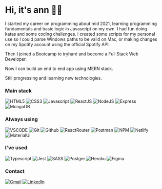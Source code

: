 # Hi, it's ann ✌🏼

I started my career on programming about mid 2021, learning programming fundamentals and basic logic in Javascript on my own. I had fun doing katas and some coding challenges. I created some scripts for my personal use so I could parse Windows paths to be valid on Mac, or making changes on my Spotify account using the official Spotify API.

Then I joined a Bootcamp to tryhard and become a Full Stack Web Developer.

Now I can build an end to end app using MERN stack.

Still progressing and learning new technologies.


### Main stack

![HTML5](https://img.shields.io/badge/-html5-black?style=for-the-badge&logo=html5)
![CSS3](https://img.shields.io/badge/-css3-black?style=for-the-badge&logo=css3)
![Javascript](https://img.shields.io/badge/-javascript-black?style=for-the-badge&logo=javascript)
![ReactJS](https://img.shields.io/badge/-react_js-black?style=for-the-badge&logo=react)
![NodeJS](https://img.shields.io/badge/-node_js-black?style=for-the-badge&logo=node.js)
![Express](https://img.shields.io/badge/-express-black?style=for-the-badge&logo=express)
![MongoDB](https://img.shields.io/badge/-mongoDB-black?style=for-the-badge&logo=mongodb)

### Always using
![VSCODE](https://img.shields.io/badge/-visual_studio_code-black?style=for-the-badge&logo=visualstudiocode)
![Git](https://img.shields.io/badge/-git-black?style=for-the-badge&logo=git)
![Github](https://img.shields.io/badge/-github-black?style=for-the-badge&logo=github)
![ReactRouter](https://img.shields.io/badge/-react_router-black?style=for-the-badge&logo=reactrouter)
![Postman](https://img.shields.io/badge/-postman-black?style=for-the-badge&logo=postman)
![NPM](https://img.shields.io/badge/-npm-black?style=for-the-badge&logo=npm)
![Netlify](https://img.shields.io/badge/-netlify-black?style=for-the-badge&logo=netlify)
![MaterialUI](https://img.shields.io/badge/-material_ui-black?style=for-the-badge)


### I've used
![Typescript](https://img.shields.io/badge/-typescript-black?style=for-the-badge&logo=typescript)
![Jest](https://img.shields.io/badge/-jest-black?style=for-the-badge&logo=jest)
![SASS](https://img.shields.io/badge/-sass-black?style=for-the-badge&logo=sass)
![Postgre](https://img.shields.io/badge/-postgre_sql-black?style=for-the-badge&logo=postgresql)
![Heroku](https://img.shields.io/badge/-heroku-black?style=for-the-badge&logo=heroku)
![Figma](https://img.shields.io/badge/-figma-black?style=for-the-badge&logo=figma)


### Contact

  [![Gmail](https://img.shields.io/badge/Gmail-D14836?style=for-the-badge&logo=gmail&logoColor=white)](mailto:andreamaso.sm@gmail.com) 
  [![LinkedIn](https://img.shields.io/badge/linkedin-%230077B5.svg?style=for-the-badge&logo=linkedin&logoColor=white)](https://www.linkedin.com/in/andreamaso/)   
